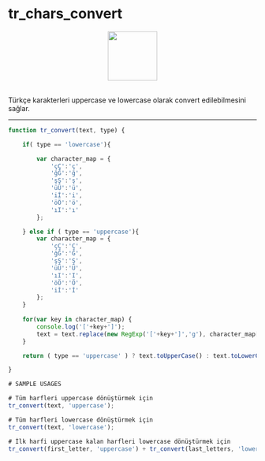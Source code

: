 # tr_chars_convert

<div align="center"> <img src="https://upload.wikimedia.org/wikipedia/commons/9/99/Unofficial_JavaScript_logo_2.svg" height="100"> </div>
<br>

<p>Türkçe karakterleri uppercase ve lowercase olarak convert edilebilmesini sağlar.</p>

------------

```js
function tr_convert(text, type) {

	if( type == 'lowercase'){

		var character_map = {
			'çÇ':'ç',
			'ğĞ':'ğ',
			'şŞ':'ş',
			'üÜ':'ü',
			'iİ':'i',
			'öÖ':'ö',
			'ıI':'ı'
    	};

	} else if ( type == 'uppercase'){
		var character_map = {
			'çÇ':'Ç',
			'ğĞ':'Ğ',
			'şŞ':'Ş',
			'üÜ':'Ü',
			'ıI':'I',
			'öÖ':'Ö',
			'iİ':'İ'
		};
	}
	
    for(var key in character_map) {
		console.log('['+key+']');
        text = text.replace(new RegExp('['+key+']','g'), character_map[key]);
    }

    return ( type == 'uppercase' ) ? text.toUpperCase() : text.toLowerCase();

}

# SAMPLE USAGES

# Tüm harfleri uppercase dönüştürmek için
tr_convert(text, 'uppercase');

# Tüm harfleri lowercase dönüştürmek için
tr_convert(text, 'lowercase');

# İlk harfi uppercase kalan harfleri lowercase dönüştürmek için
tr_convert(first_letter, 'uppercase') + tr_convert(last_letters, 'lowercase');

```
